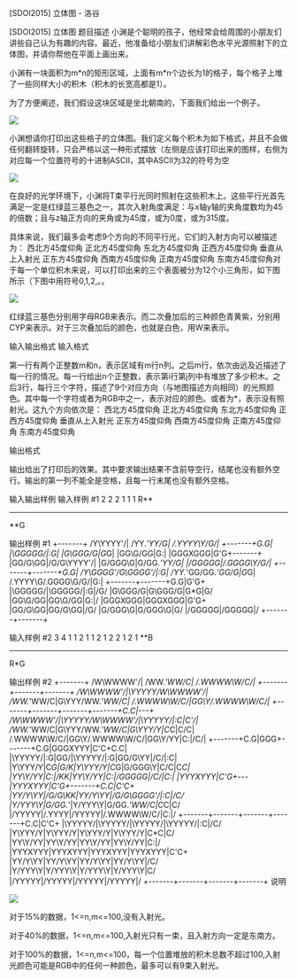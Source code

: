 



[SDOI2015] 立体图 - 洛谷














[SDOI2015] 立体图
题目描述
小渊是个聪明的孩子，他经常会给周围的小朋友们讲些自己认为有趣的内容。最近，他准备给小朋友们讲解彩色水平光源照射下的立体图，并请你帮他在平面上画出来。

小渊有一块面积为m\*n的矩形区域，上面有m\*n个边长为1的格子，每个格子上堆了一些同样大小的积木（积木的长宽高都是1）。

为了方便阐述，我们假设这块区域是坐北朝南的，下面我们给出一个例子。

![](https://cdn.luogu.com.cn/upload/pic/22187.png)

小渊想请你打印出这些格子的立体图。我们定义每个积木为如下格式，并且不会做任何翻转旋转，只会严格以这一种形式摆放（左侧是应该打印出来的图样，右侧为对应每一个位置符号的十进制ASCII，其中ASCII为32的符号为空

![](https://cdn.luogu.com.cn/upload/pic/22188.png)

在良好的光学环境下，小渊将T束平行光同时照射在这些积木上。这些平行光首先满足一定是红绿蓝三基色之一，其次入射角度满足：与x轴y轴的夹角度数均为45的倍数；且与z轴正方向的夹角或为45度，或为0度，或为315度。

具体来说，我们最多会考虑9个方向的不同平行光，它们的入射方向可以被描述为：   西北方45度仰角  正北方45度仰角  东北方45度仰角   正西方45度仰角  垂直从上入射光  正东方45度仰角   西南方45度仰角  正南方45度仰角  东南方45度仰角对于每一个单位积木来说，可以打印出来的三个表面被分为12个小三角形，如下图所示（下图中用符号0,1,2,。。

![](https://cdn.luogu.com.cn/upload/pic/22189.png)

红绿蓝三基色分别用字母RGB来表示。而二次叠加后的三种颜色青黄紫，分别用CYP来表示。对于三次叠加后的颜色，也就是白色，用W来表示。


输入输出格式
输入格式

第一行有两个正整数m和n，表示区域有m行n列。之后m行，依次由远及近描述了每一行的情况。每一行给出n个正整数，表示第i行第j列中有堆放了多少积木。之后3行，每行三个字符，描述了9个对应方向（与地图描述方向相同）的光照颜色。其中每一个字符或者为RGB中之一，表示对应的颜色。或者为\*，表示没有照射光。这九个方向依次是：   西北方45度仰角  正北方45度仰角  东北方45度仰角   正西方45度仰角  垂直从上入射光  正东方45度仰角   西南方45度仰角  正南方45度仰角  东南方45度仰角

输出格式

输出给出了打印后的效果。其中要求输出结果不含前导空行，结尾也没有额外空行。输出的第一列不能全是空格，且每一行末尾也没有额外空格。

输入输出样例
输入样例 #1
2 2
2 1
1 1
R**
***
**G

输出样例 #1
        +-------+
       /Y\YYYY'/|
      /YY.*'YY/G|
     /.YYYY\Y/G/|
    +-------+G.G|
    |\GGGGG/|\:G|
    |G\GGG/G|G*G|
    |GG\G/GG|G:\|
    |GGGXGGG|G'G+-------+
    |GG/G\GG|/G/G\YYYY'/|
    |G/GGG\G|G/GG.*'YY/G|
    |/GGGGG\|/.GGGG\Y/G/|
    +-------+-------+G.G|
   /Y\GGGG'/G\GGGG'/|\:G|
  /YY.*'GG/GG.*'GG/G|G*G|
 /.YYYY\G/.GGGG\G/G/|G:\|
+-------+-------+G.G|G'G+
|\GGGGG/|\GGGGG/|\:G|/G/
|G\GGG/G|G\GGG/G|G*G|G/
|GG\G/GG|GG\G/GG|G:\|/
|GGGXGGG|GGGXGGG|G'G+
|GG/G\GG|GG/G\GG|/G/
|G/GGG\G|G/GGG\G|G/
|/GGGGG\|/GGGGG\|/
+-------+-------+

输入样例 #2
3 4
1 1 2 1
1 2 1 2
2 1 2 1
**B
***
R*G

输出样例 #2
                            +-------+
                           /W\WWWW'/|
                          /WW.*'WW/C|
                         /.WWWW\W/C/|
                +-------+-------+-------+
               /W\WWWW'/|\YYYYY/W\WWWW'/|
              /WW.*'WW/C|G\YYY/WW.*'WW/C|
             /.WWWW\W/C/|GG\Y/.WWWW\W/C/|
    +-------+-------+-------+-------+C.C|---+
   /W\WWWW'/|\YYYYY/W\WWWW'/|\YYYYY/|\:C|C'/|
  /WW.*'WW/C|G\YYY/WW.*'WW/C|G\YYY/Y|C*C|C/C|
 /.WWWW\W/C/|GG\Y/.WWWW\W/C/|GG\Y/YY|C:\|/C/|
+-------+C.G|GGG+-------+C.G|GGGXYYY|C'C+C.C|
|\YYYYY/|\:G|GG/|\YYYYY/|\:G|GG/G\YY|/C/|\:C|
|Y\YYY/Y|C*G|G/K|Y\YYY/Y|C*G|G/GGG\Y|C/C|C*C|
|YY\Y/YY|C:\|/KK|YY\Y/YY|C:\|/GGGGG\|/C/|C:\|
|YYYXYYY|C'G+---|YYYXYYY|C'G+-------+C.C|C'C+
|YY/Y\YY|/G/G\KK|YY/Y\YY|/G/G\GGGG'/|\:C|/C/
|Y/YYY\Y|G/GG.*'|Y/YYY\Y|G/GG.*'WW/C|C*C|C/
|/YYYYY\|/.YYYY\|/YYYYY\|/.WWWW\W/C/|C:\|/
+-------+-------+-------+-------+C.C|C'C+
|\YYYYY/|\YYYYY/|\YYYYY/|\YYYYY/|\:C|/C/
|Y\YYY/Y|Y\YYY/Y|Y\YYY/Y|Y\YYY/Y|C*C|C/
|YY\Y/YY|YY\Y/YY|YY\Y/YY|YY\Y/YY|C:\|/
|YYYXYYY|YYYXYYY|YYYXYYY|YYYXYYY|C'C+
|YY/Y\YY|YY/Y\YY|YY/Y\YY|YY/Y\YY|/C/
|Y/YYY\Y|Y/YYY\Y|Y/YYY\Y|Y/YYY\Y|C/
|/YYYYY\|/YYYYY\|/YYYYY\|/YYYYY\|/
+-------+-------+-------+-------+
说明
 
![](https://cdn.luogu.com.cn/upload/pic/22190.png)

对于15%的数据，1<=n,m<=100,没有入射光。

对于40%的数据，1<=n,m<=100,入射光只有一束，且入射方向一定是东南方。

对于100%的数据，1<=n,m<=100，每一个位置堆放的积木总数不超过100,入射光颜色可能是RGB中的任何一种颜色，最多可以有9束入射光。







